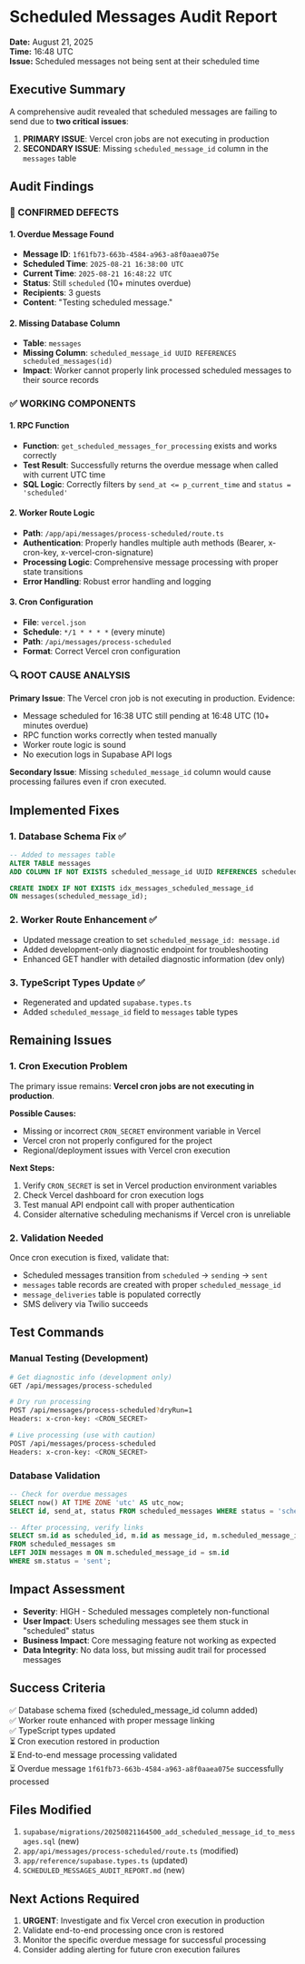 # Scheduled Messages Audit Report

**Date:** August 21, 2025  
**Time:** 16:48 UTC  
**Issue:** Scheduled messages not being sent at their scheduled time

## Executive Summary

A comprehensive audit revealed that scheduled messages are failing to send due to **two critical issues**:

1. **PRIMARY ISSUE**: Vercel cron jobs are not executing in production
2. **SECONDARY ISSUE**: Missing `scheduled_message_id` column in the `messages` table

## Audit Findings

### 🔴 CONFIRMED DEFECTS

#### 1. Overdue Message Found

- **Message ID**: `1f61fb73-663b-4584-a963-a8f0aaea075e`
- **Scheduled Time**: `2025-08-21 16:38:00 UTC`
- **Current Time**: `2025-08-21 16:48:22 UTC`
- **Status**: Still `scheduled` (10+ minutes overdue)
- **Recipients**: 3 guests
- **Content**: "Testing scheduled message."

#### 2. Missing Database Column

- **Table**: `messages`
- **Missing Column**: `scheduled_message_id UUID REFERENCES scheduled_messages(id)`
- **Impact**: Worker cannot properly link processed scheduled messages to their source records

### ✅ WORKING COMPONENTS

#### 1. RPC Function

- **Function**: `get_scheduled_messages_for_processing` exists and works correctly
- **Test Result**: Successfully returns the overdue message when called with current UTC time
- **SQL Logic**: Correctly filters by `send_at <= p_current_time` and `status = 'scheduled'`

#### 2. Worker Route Logic

- **Path**: `/app/api/messages/process-scheduled/route.ts`
- **Authentication**: Properly handles multiple auth methods (Bearer, x-cron-key, x-vercel-cron-signature)
- **Processing Logic**: Comprehensive message processing with proper state transitions
- **Error Handling**: Robust error handling and logging

#### 3. Cron Configuration

- **File**: `vercel.json`
- **Schedule**: `*/1 * * * *` (every minute)
- **Path**: `/api/messages/process-scheduled`
- **Format**: Correct Vercel cron configuration

### 🔍 ROOT CAUSE ANALYSIS

**Primary Issue**: The Vercel cron job is not executing in production. Evidence:

- Message scheduled for 16:38 UTC still pending at 16:48 UTC (10+ minutes overdue)
- RPC function works correctly when tested manually
- Worker route logic is sound
- No execution logs in Supabase API logs

**Secondary Issue**: Missing `scheduled_message_id` column would cause processing failures even if cron executed.

## Implemented Fixes

### 1. Database Schema Fix ✅

```sql
-- Added to messages table
ALTER TABLE messages
ADD COLUMN IF NOT EXISTS scheduled_message_id UUID REFERENCES scheduled_messages(id);

CREATE INDEX IF NOT EXISTS idx_messages_scheduled_message_id
ON messages(scheduled_message_id);
```

### 2. Worker Route Enhancement ✅

- Updated message creation to set `scheduled_message_id: message.id`
- Added development-only diagnostic endpoint for troubleshooting
- Enhanced GET handler with detailed diagnostic information (dev only)

### 3. TypeScript Types Update ✅

- Regenerated and updated `supabase.types.ts`
- Added `scheduled_message_id` field to `messages` table types

## Remaining Issues

### 1. Cron Execution Problem

The primary issue remains: **Vercel cron jobs are not executing in production**.

**Possible Causes:**

- Missing or incorrect `CRON_SECRET` environment variable in Vercel
- Vercel cron not properly configured for the project
- Regional/deployment issues with Vercel cron execution

**Next Steps:**

1. Verify `CRON_SECRET` is set in Vercel production environment variables
2. Check Vercel dashboard for cron execution logs
3. Test manual API endpoint call with proper authentication
4. Consider alternative scheduling mechanisms if Vercel cron is unreliable

### 2. Validation Needed

Once cron execution is fixed, validate that:

- Scheduled messages transition from `scheduled` → `sending` → `sent`
- `messages` table records are created with proper `scheduled_message_id`
- `message_deliveries` table is populated correctly
- SMS delivery via Twilio succeeds

## Test Commands

### Manual Testing (Development)

```bash
# Get diagnostic info (development only)
GET /api/messages/process-scheduled

# Dry run processing
POST /api/messages/process-scheduled?dryRun=1
Headers: x-cron-key: <CRON_SECRET>

# Live processing (use with caution)
POST /api/messages/process-scheduled
Headers: x-cron-key: <CRON_SECRET>
```

### Database Validation

```sql
-- Check for overdue messages
SELECT now() AT TIME ZONE 'utc' AS utc_now;
SELECT id, send_at, status FROM scheduled_messages WHERE status = 'scheduled';

-- After processing, verify links
SELECT sm.id as scheduled_id, m.id as message_id, m.scheduled_message_id
FROM scheduled_messages sm
LEFT JOIN messages m ON m.scheduled_message_id = sm.id
WHERE sm.status = 'sent';
```

## Impact Assessment

- **Severity**: HIGH - Scheduled messages completely non-functional
- **User Impact**: Users scheduling messages see them stuck in "scheduled" status
- **Business Impact**: Core messaging feature not working as expected
- **Data Integrity**: No data loss, but missing audit trail for processed messages

## Success Criteria

✅ Database schema fixed (scheduled_message_id column added)  
✅ Worker route enhanced with proper message linking  
✅ TypeScript types updated  
⏳ Cron execution restored in production  
⏳ End-to-end message processing validated  
⏳ Overdue message `1f61fb73-663b-4584-a963-a8f0aaea075e` successfully processed

## Files Modified

1. `supabase/migrations/20250821164500_add_scheduled_message_id_to_messages.sql` (new)
2. `app/api/messages/process-scheduled/route.ts` (modified)
3. `app/reference/supabase.types.ts` (updated)
4. `SCHEDULED_MESSAGES_AUDIT_REPORT.md` (new)

## Next Actions Required

1. **URGENT**: Investigate and fix Vercel cron execution in production
2. Validate end-to-end processing once cron is restored
3. Monitor the specific overdue message for successful processing
4. Consider adding alerting for future cron execution failures
